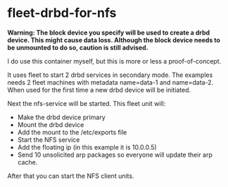 # fleet-drbd-for-nfs

**Warning: The block device you specify will be used to create a drbd device. This might cause data loss. Although the block device needs to be unmounted to do so, caution is still advised.**

I do use this container myself, but this is more or less a proof-of-concept.

It uses fleet to start 2 drbd services in secondary mode. The examples needs 2 fleet machines with metadata name=data-1 and name=data-2. When used for the first time a new drbd device will be initiated.

Next the nfs-service will be started. This fleet unit will: 
- Make the drbd device primary
- Mount the drbd device
- Add the mount to the /etc/exports file
- Start the NFS service
- Add the floating ip (in this example it is 10.0.0.5)
- Send 10 unsolicited arp packages so everyone will update their arp cache.

After that you can start the NFS client units.
